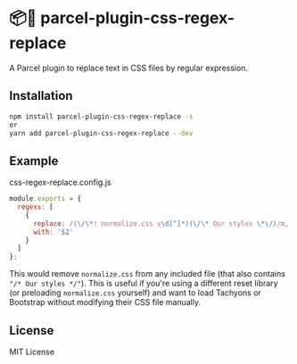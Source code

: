 # 📦🚀 parcel-plugin-css-regex-replace
A Parcel plugin to replace text in CSS files by regular expression.

## Installation

```bash
npm install parcel-plugin-css-regex-replace -s
or
yarn add parcel-plugin-css-regex-replace --dev
```

## Example

css-regex-replace.config.js
```js
module.exports = {
  regexs: [
    {
      replace: /(\/\*! normalize.css v\d[^]*)(\/\* Our styles \*\/)/m,
      with: '$2'
    }
  ]
};

```

This would remove `normalize.css` from any included file (that also contains `"/* Our styles */"`). This is useful if you're using a different reset library (or preloading `normalize.css` yourself) and want to load Tachyons or Bootstrap without modifying their CSS file manually.

## License
MIT License
